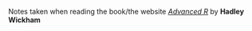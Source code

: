 Notes taken when reading the book/the website *[Advanced R](http://adv-r.had.co.nz)* by **Hadley Wickham**
